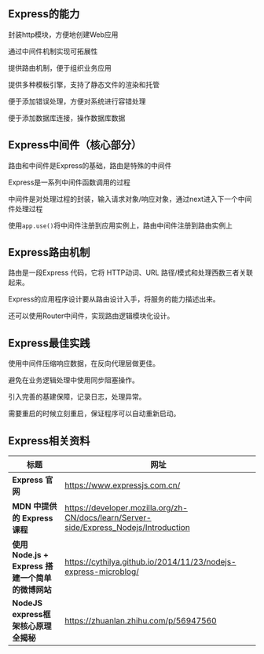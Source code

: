 ## Express的能力

封装http模块，方便地创建Web应用

通过中间件机制实现可拓展性

提供路由机制，便于组织业务应用

提供多种模板引擎，支持了静态文件的渲染和托管

便于添加错误处理，方便对系统进行容错处理

便于添加数据库连接，操作数据库数据

## Express中间件（核心部分）

路由和中间件是Express的基础，路由是特殊的中间件

Express是一系列中间件函数调用的过程

中间件是对处理过程的封装，输入请求对象/响应对象，通过next进入下一个中间件处理过程

使用`app.use()`将中间件注册到应用实例上，路由中间件注册到路由实例上

## Express路由机制

路由是一段Express 代码，它将 HTTP动词、URL 路径/模式和处理西数三者关联起来。

Express的应用程序设计要从路由设计入手，将服务的能力描述出来。

还可以使用Router中间件，实现路由逻辑模块化设计。

## Express最佳实践

使用中间件压缩响应数据，在反向代理层做更佳。

避免在业务逻辑处理中使用同步阻塞操作。

引入完善的基建保障，记录日志，处理异常。

需要重启的时候立刻重启，保证程序可以自动重新启动。

## Express相关资料



| 标题                                              | 网址                                                         |
| ------------------------------------------------- | ------------------------------------------------------------ |
| **Express 官网**                                  | https://www.expressjs.com.cn/                                |
| **MDN 中提供的 Express 课程**                     | https://developer.mozilla.org/zh-CN/docs/learn/Server-side/Express_Nodejs/Introduction |
| **使用 Node.js + Express 搭建一个简单的微博网站** | https://cythilya.github.io/2014/11/23/nodejs-express-microblog/ |
| **NodeJS express框架核心原理全揭秘**              | https://zhuanlan.zhihu.com/p/56947560                        |



